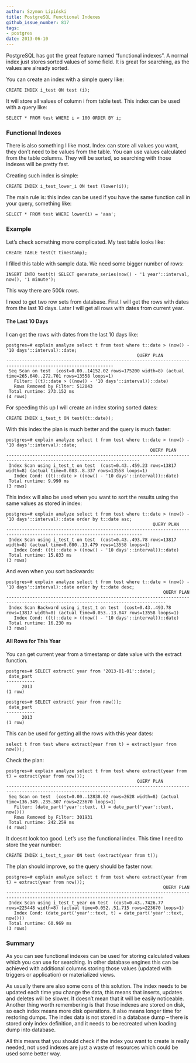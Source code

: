 ```yaml
---
author: Szymon Lipiński
title: PostgreSQL Functional Indexes
github_issue_number: 817
tags:
- postgres
date: 2013-06-10
---
```


PostgreSQL has got the great feature named “functional indexes”. A normal index just stores sorted values of some field. It is great for searching, as the values are already sorted.

You can create an index with a simple query like:

```
CREATE INDEX i_test ON test (i);
```

It will store all values of column i from table test. This index can be used with a query like:

```
SELECT * FROM test WHERE i < 100 ORDER BY i;
```

### Functional Indexes

There is also something I like most. Index can store all values you want, they don’t need to be values from the table. You can use values calculated from the table columns. They will be sorted, so searching with those indexes will be pretty fast.

Creating such index is simple:

```
CREATE INDEX i_test_lower_i ON test (lower(i));
```

The main rule is: this index can be used if you have the same function call in your query, something like:

```
SELECT * FROM test WHERE lower(i) = 'aaa';
```

### Example

Let’s check something more complicated. My test table looks like:

```
CREATE TABLE test(t timestamp);
```

I filled this table with sample data. We need some bigger number of rows:

```
INSERT INTO test(t) SELECT generate_series(now() - '1 year'::interval, now(), '1 minute');
```

This way there are 500k rows.

I need to get two row sets from database. First I will get the rows with dates from the last 10 days. Later I will get all rows with dates from current year.

#### The Last 10 Days

I can get the rows with dates from the last 10 days like:

```
postgres=# explain analyze select t from test where t::date > (now() - '10 days'::interval)::date;
                                                  QUERY PLAN
---------------------------------------------------------------------------------------------------------------
 Seq Scan on test  (cost=0.00..14152.02 rows=175200 width=8) (actual time=265.640..272.701 rows=13558 loops=1)
   Filter: ((t)::date > ((now() - '10 days'::interval))::date)
   Rows Removed by Filter: 512043
 Total runtime: 273.152 ms
(4 rows)
```

For speeding this up I will create an index storing sorted dates:

```
CREATE INDEX i_test_t ON test((t::date));
```

With this index the plan is much better and the query is much faster:

```
postgres=# explain analyze select t from test where t::date > (now() - '10 days'::interval)::date;
                                                       QUERY PLAN
-------------------------------------------------------------------------------------------------------------------------
 Index Scan using i_test_t on test  (cost=0.43..459.23 rows=13817 width=8) (actual time=0.083..8.337 rows=13558 loops=1)
   Index Cond: ((t)::date > ((now() - '10 days'::interval))::date)
 Total runtime: 9.990 ms
(3 rows)
```

This index will also be used when you want to sort the results using the same values as stored in index:

```
postgres=# explain analyze select t from test where t::date > (now() - '10 days'::interval)::date order by t::date asc;
                                                        QUERY PLAN
--------------------------------------------------------------------------------------------------------------------------
 Index Scan using i_test_t on test  (cost=0.43..493.78 rows=13817 width=8) (actual time=0.080..13.479 rows=13558 loops=1)
   Index Cond: ((t)::date > ((now() - '10 days'::interval))::date)
 Total runtime: 15.833 ms
(3 rows)
```

And even when you sort backwards:

```
postgres=# explain analyze select t from test where t::date > (now() - '10 days'::interval)::date order by t::date desc;
                                                            QUERY PLAN
-----------------------------------------------------------------------------------------------------------------------------------
 Index Scan Backward using i_test_t on test  (cost=0.43..493.78 rows=13817 width=8) (actual time=0.053..13.847 rows=13558 loops=1)
   Index Cond: ((t)::date > ((now() - '10 days'::interval))::date)
 Total runtime: 16.230 ms
(3 rows)
```

#### All Rows for This Year

You can get current year from a timestamp or date value with the extract function.

```
postgres=# SELECT extract( year from '2013-01-01'::date);
 date_part
-----------
      2013
(1 row)
```

```
postgres=# SELECT extract( year from now());
 date_part
-----------
      2013
(1 row)
```

This can be used for getting all the rows with this year dates:

```
select t from test where extract(year from t) = extract(year from now());
```

Check the plan:

```
postgres=# explain analyze select t from test where extract(year from t) = extract(year from now());
                                                  QUERY PLAN
--------------------------------------------------------------------------------------------------------------
 Seq Scan on test  (cost=0.00..12838.02 rows=2628 width=8) (actual time=136.349..235.307 rows=223670 loops=1)
   Filter: (date_part('year'::text, t) = date_part('year'::text, now()))
   Rows Removed by Filter: 301931
 Total runtime: 242.259 ms
(4 rows)
```

It doesnt look too good. Let’s use the functional index. This time I need to store the year number:

```
CREATE INDEX i_test_t_year ON test (extract(year from t));
```

The plan should improve, so the query should be faster now:

```
postgres=# explain analyze select t from test where extract(year from t) = extract(year from now());
                                                            QUERY PLAN
----------------------------------------------------------------------------------------------------------------------------------
 Index Scan using i_test_t_year on test  (cost=0.43..7426.77 rows=225448 width=8) (actual time=0.052..51.715 rows=223670 loops=1)
   Index Cond: (date_part('year'::text, t) = date_part('year'::text, now()))
 Total runtime: 60.969 ms
(3 rows)
```

### Summary

As you can see functional indexes can be used for storing calculated values which you can use for searching. In other database engines this can be achieved with additional columns storing those values (updated with triggers or application) or materialized views.

As usually there are also some cons of this solution. The index needs to be updated each time you change the data, this means that inserts, updates and deletes will be slower. It doesn’t mean that it will be easily noticeable. Another thing worth remembering is that those indexes are stored on disk, so each index means more disk operations. It also means longer time for restoring dumps. The index data is not stored in a database dump – there is stored only index definition, and it needs to be recreated when loading dump into database.

All this means that you should check if the index you want to create is really needed, not used indexes are just a waste of resources which could be used some better way.
